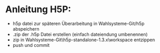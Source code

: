 # Anleitung H5P:

* h5p datei zur späteren Überarbeitung in Wahlsysteme-Git/h5p abspeichern
* .zip der .h5p Datei erstellen (einfach dateiendung umbenennen)
* zip in Wahlsysteme-Git\h5p-standalone-1.3.x\workspace entzippen
* push und commit
